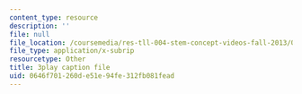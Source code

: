 ```yaml
---
content_type: resource
description: ''
file: null
file_location: /coursemedia/res-tll-004-stem-concept-videos-fall-2013/0646f701260de51e94fe312fb081fead_ND89SWpkWgw.srt
file_type: application/x-subrip
resourcetype: Other
title: 3play caption file
uid: 0646f701-260d-e51e-94fe-312fb081fead
---
```

